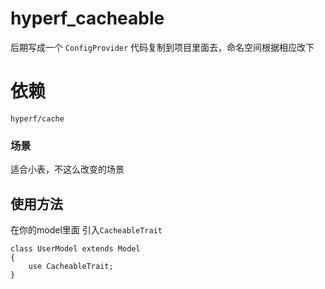 # hyperf_cacheable
后期写成一个 `ConfigProvider` 代码复制到项目里面去，命名空间根据相应改下

# 依赖
`hyperf/cache`

### 场景
适合小表，不这么改变的场景

## 使用方法
在你的model里面 引入`CacheableTrait`
```
class UserModel extends Model
{
    use CacheableTrait;
}

```

